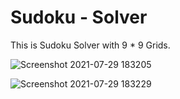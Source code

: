 # Sudoku - Solver
This is Sudoku Solver with 9 * 9 Grids.

![Screenshot 2021-07-29 183205](https://user-images.githubusercontent.com/61401441/127498741-a67b9600-ae13-4f88-807d-2d8f339412e2.png)

![Screenshot 2021-07-29 183229](https://user-images.githubusercontent.com/61401441/127498747-85712276-401c-4261-b800-34ef74c374e5.png)
